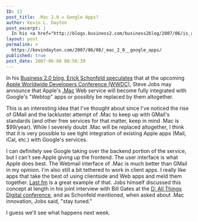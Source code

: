 ```yaml
---
ID: 13
post_title: .Mac 2.0 = Google Apps?
author: Kevin L. Dayton
post_excerpt: |
  In his <a href="http://blogs.business2.com/business2blog/2007/06/is_apple_about_.html" title="The Next Net: Is Apple About to Bundle the Google Webtop Into Every Mac?">Business 2.0 blog, Erick Schonfeld speculates</a> that at the upcoming <a href="http://developer.apple.com/wwdc/" title="Worldwide Developers Conference 2007">Apple Worldwide Developers Conference (WWDC)</a>, Steve Jobs may announce that Apple's <a href="http://www.apple.com/dotmac/" title="Apple .Mac">.Mac</a> Web service will become fully integrated with Google's "Webtop" apps or possibly be replaced by them altogether.
layout: post
permalink: >
  https://kevindayton.com/2007/06/08/_mac_2_0__google_apps/
published: true
post_date: 2007-06-08 08:56:39
---
```

In his <a href="http://blogs.business2.com/business2blog/2007/06/is_apple_about_.html" title="The Next Net: Is Apple About to Bundle the Google Webtop Into Every Mac?">Business 2.0 blog, Erick Schonfeld speculates</a> that at the upcoming <a href="http://developer.apple.com/wwdc/" title="Worldwide Developers Conference 2007">Apple Worldwide Developers Conference (WWDC)</a>, Steve Jobs may announce that Apple's <a href="http://www.apple.com/dotmac/" title="Apple .Mac">.Mac</a> Web service will become fully integrated with Google's "Webtop" apps or possibly be replaced by them altogether.

This is an interesting idea that I've thought about since I've noticed the rise of GMail and the lackluster attempt of .Mac to keep up with GMail's standards (and other free services for that matter, keep in mind .Mac is $99/year).  While I severely doubt .Mac will be replaced altogether, I think that it is very possible to see tight integration of existing Apple apps (Mail, iCal, etc.) with Google's services.  

I can definitely see Google taking over the backend portion of the service, but I can't see Apple giving up the frontend.  The user interface is what Apple does best.  The Webmail interface of .Mac is much better than GMail in my opinion.  I'm also still a bit tethered to work in client apps.  I really like apps that take the best of using clientside and Web apps and meld them together.  <a href="http://www.last.fm/" title="Last.fm">Last.fm</a> is a great example of that.  Jobs himself discussed this concept at length in his joint interview with Bill Gates at the <a href="http://video.allthingsd.com/" title="All Things Video | AllThingsD">D: All Things Digital conference</a>, and as Schonfeld mentioned, when asked about .Mac innovation, Jobs said, "stay tuned."

I guess we'll see what happens next week.